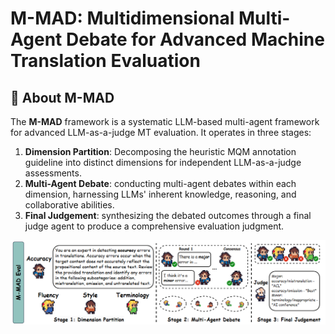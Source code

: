 # M-MAD: Multidimensional Multi-Agent Debate for Advanced Machine Translation Evaluation

## **🤖** About M-MAD<a name="about"></a>

The **M-MAD** framework is a systematic LLM-based multi-agent framework for advanced LLM-as-a-judge MT evaluation. It operates in three stages:


1. **Dimension Partition**: Decomposing the heuristic MQM annotation guideline into distinct dimensions for independent LLM-as-a-judge assessments.
2. **Multi-Agent Debate**: conducting multi-agent debates within each dimension, harnessing LLMs' inherent knowledge, reasoning, and collaborative abilities.
3. **Final Judgement**: synthesizing the debated outcomes through a final judge agent to produce a comprehensive evaluation judgment.

![framework.png](asset/framework.png)
